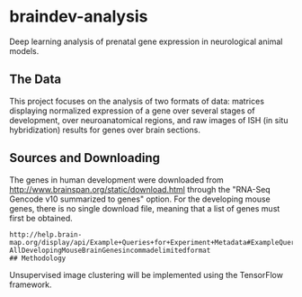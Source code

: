 # braindev-analysis
Deep learning analysis of prenatal gene expression in neurological animal models.
## The Data
This project focuses on the analysis of two formats of data: matrices displaying normalized expression of a gene over several stages of development, over neuroanatomical regions, and raw images of ISH (in situ hybridization) results for genes over brain sections. 
## Sources and Downloading
The genes in human development were downloaded from http://www.brainspan.org/static/download.html through the "RNA-Seq Gencode v10 summarized to genes" option.
For the developing mouse genes, there is no single download file, meaning that a list of genes must first be obtained.
```
http://help.brain-map.org/display/api/Example+Queries+for+Experiment+Metadata#ExampleQueriesforExperimentMetadata-AllDevelopingMouseBrainGenesincommadelimitedformat
## Methodology
```
Unsupervised image clustering will be implemented using the TensorFlow framework.
